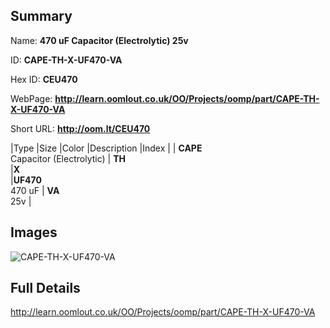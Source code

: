 

## Summary
 
Name: __470 uF Capacitor (Electrolytic) 25v__

ID: __CAPE-TH-X-UF470-VA__

Hex ID: __CEU470__

WebPage: __http://learn.oomlout.co.uk/OO/Projects/oomp/part/CAPE-TH-X-UF470-VA__

Short URL: __http://oom.lt/CEU470__


|Type   |Size   |Color   |Description   |Index   |
| __CAPE__ <br>Capacitor (Electrolytic)  | __TH__<br>   |__X__<br>    |__UF470__<br>470 uF    | __VA__<br> 25v |


## Images
![CAPE-TH-X-UF470-VA](http://oomlout.com/oomp-gen/parts/CAPE-TH-X-UF470-VA/CAPE-TH-X-UF470-VA_420.jpg)

## Full Details

 http://learn.oomlout.co.uk/OO/Projects/oomp/part/CAPE-TH-X-UF470-VA

